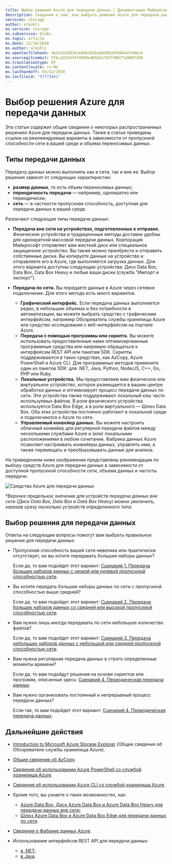 ```yaml
---
title: Выбор решения Azure для передачи данных | Документация Майкрософт
description: Сведения о том, как выбрать решение Azure для передачи данных, исходя из объема данных и доступной пропускной способности сети в вашей среде
services: storage
author: alkohli
ms.service: storage
ms.subservice: blobs
ms.topic: article
ms.date: 12/10/2018
ms.author: alkohli
ms.openlocfilehash: 4e2a182493b1e9de3d2ba9d586a9560e42fe0ecb
ms.sourcegitcommit: 5fbca3354f47d936e46582e76ff49b77a989f299
ms.translationtype: MT
ms.contentlocale: ru-RU
ms.lasthandoff: 03/12/2019
ms.locfileid: "57773441"
---
```

# <a name="choose-an-azure-solution-for-data-transfer"></a>Выбор решения Azure для передачи данных

Эта статья содержит общие сведения о некоторых распространенных решениях Azure для передачи данных. Также в статье приведены ссылки на рекомендуемые варианты в зависимости от пропускной способности сети в вашей среде и объема переносимых данных.

## <a name="types-of-data-movement"></a>Типы передачи данных

Передачу данных можно выполнять как в сети, так и вне ее. Выбор решения зависит от следующих характеристик:

- **размер данных**, то есть объем переносимых данных;
- **периодичность передачи** — например, однократно или периодически;
- **сеть** — в частности пропускная способность, доступная для передачи данных в вашей среде.

Различают следующие типы передачи данных:

- **Передача вне сети на устройствах, подготовленных к отправке.** Физические устройства и традиционные методы доставки удобны для однократной массовой передачи данных. Корпорация Майкрософт отправляет вам жесткий диск или специальное защищенное устройство. Вы также можно приобрести и отправить собственные диски. Вы копируете данные на устройство и отправляете его в Azure, где выполняется загрузка данных.  Для этого варианта доступны следующие устройства: Диск Data Box, Data Box, Data Box Heavy и любые ваши диски (служба "Импорт и экспорт").

- **Передача по сети.** Вы передаете данные в Azure через сетевое подключение. Для этого метода есть много вариантов.

    - **Графический интерфейс.** Если передача данных выполняется редко, в небольших объемах и без потребности в автоматизации, вы можете выбрать средство с графическим интерфейсом, например Обозреватель службы хранилища Azure или средство исследования с веб-интерфейсом на портале Azure.
    - **Передача с помощью программы или скрипта.** Вы можете использовать предоставленные нами оптимизированные программные средства или напрямую обращаться к интерфейсам REST API или пакетам SDK. Скрипты поддерживаются в таких средствах, как AzCopy, Azure PowerShell и Azure CLI. Для программных методов примените один из пакетов SDK: для .NET, Java, Python, Node/JS, C++, Go, PHP или Ruby.
    - **Локальные устройства.** Мы предоставляем вам физическое или виртуальное устройство, которое размещается в вашем центре обработки данных и оптимизирует процесс передачи данных по сети. Эти устройства также поддерживают локальный кэш часто используемых файлов. В роли физического устройства используется Data Box Edge, а в роли виртуального — Шлюз Data Box. Оба этих устройства постоянно работают в локальной среде и подключаются к Azure по сети.
    - **Управляемый конвейер данных.** Вы можете настроить облачный конвейер для регулярной передачи файлов между несколькими службами Azure и (или) локальными расположениями в любом сочетании. Фабрика данных Azure позволяет настраивать конвейеры данных, управлять ими, а также перемещать и преобразовывать данные для анализа.

На приведенном ниже изображении представлены рекомендации по выбору средств Azure для передачи данных в зависимости от доступной пропускной способности сети, объема данных и частоты передачи.

![Средства Azure для передачи данных](media/storage-choose-data-transfer-solution/azure-data-transfer-options-3.png)

**Верхнее предельное значение для устройств передачи данных вне сети (Диск Data Box, Data Box и Data Box Heavy) можно увеличить, заказав сразу несколько устройств определенного типа.*

## <a name="selecting-a-data-transfer-solution"></a>Выбор решения для передачи данных

Ответы на следующие вопросы помогут вам выбрать правильное решение для передачи данных:

- Пропускная способность вашей сети невелика или практически отсутствует, но вы хотите передавать большие наборы данных?
  
    Если да, то вам подойдет этот вариант: [Сценарий 1. Передача больших наборов данных с низкой или нулевой пропускной способностью сети](storage-solution-large-dataset-low-network.md).
- Вы хотите передать большие наборы данных по сети с пропускной способностью выше средней?

    Если да, то вам подойдет этот вариант: [Сценарий 2. Передача больших наборов данных со средней или высокой пропускной способностью сети](storage-solution-large-dataset-moderate-high-network.md).
- Вам нужно лишь иногда передавать по сети небольшое количество файлов?

    Если да, то вам подойдет этот вариант: [Сценарий 3. Передача небольших наборов данных с небольшой или средней пропускной способностью сети](storage-solution-small-dataset-low-moderate-network.md).
- Вам нужна регулярная передача данных в строго определенные моменты времени?

    Если да, то вам подойдут решения на основе скриптов или программ, описанные здесь: [Сценарий 4. Периодическая передача данных](storage-solution-periodic-data-transfer.md).
- Вам нужно организовать постоянный и непрерывный процесс передачи данных?

    Если так, то вам подойдет этот вариант: [Сценарий 4. Периодическая передача данных](storage-solution-periodic-data-transfer.md).

## <a name="next-steps"></a>Дальнейшие действия

- [Introduction to Microsoft Azure Storage Explorer](https://azure.microsoft.com/resources/videos/introduction-to-microsoft-azure-storage-explorer/) (Общие сведения об Обозревателе службы хранилища Azure).
- [Общие сведения об AzCopy](https://docs.microsoft.com/azure/storage/common/storage-use-azcopy-v10).
- [Сведения об использовании Azure PowerShell со службой хранилища Azure](https://docs.microsoft.com/azure/storage/common/storage-powershell-guide-full).
- [Сведения об использовании Azure CLI со службой хранилища Azure](https://docs.microsoft.com/azure/storage/common/storage-azure-cli).
- Кроме того, вы узнаете о таких возможностях, как:

    - [Azure Data Box, Диск Azure Data Box и Azure Data Box Heavy для передачи данных вне сети](https://docs.microsoft.com/azure/databox/);
    - [Шлюз Azure Data Box и Azure Data Box Edge для передачи данных по сети](https://docs.microsoft.com/azure/databox-online/).
- [Сведения о Фабрике данных Azure](https://docs.microsoft.com/azure/data-factory/copy-activity-overview).
- Использование интерфейсов REST API для передачи данных:

    - [в .NET](https://docs.microsoft.com/dotnet/api/overview/azure/storage);
    - [в Java](https://docs.microsoft.com/java/api/overview/azure/storage/client).
